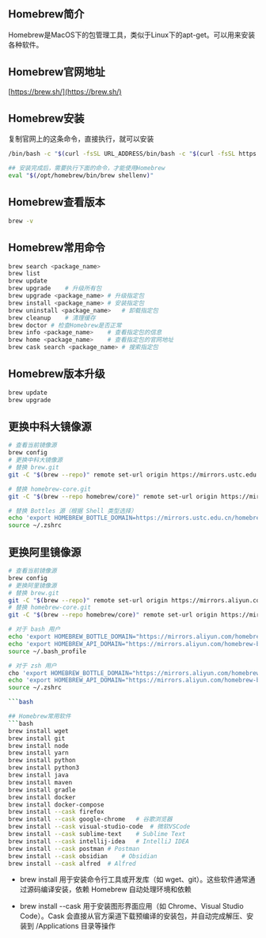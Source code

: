 ## Homebrew简介

Homebrew是MacOS下的包管理工具，类似于Linux下的apt-get。可以用来安装各种软件。

## Homebrew官网地址

[https://brew.sh/](https://brew.sh/)

## Homebrew安装

复制官网上的这条命令，直接执行，就可以安装
```bash
/bin/bash -c "$(curl -fsSL URL_ADDRESS/bin/bash -c "$(curl -fsSL https://raw.githubusercontent.com/Homebrew/install/HEAD/install.sh)")"

## 安装完成后，需要执行下面的命令，才能使用Homebrew
eval "$(/opt/homebrew/bin/brew shellenv)"
```
## Homebrew查看版本
```bash
brew -v
```
## Homebrew常用命令
```bash
brew search <package_name>
brew list
brew update
brew upgrade	# 升级所有包	
brew upgrade <package_name>	# 升级指定包	
brew install <package_name>	# 安装指定包
brew uninstall <package_name>	# 卸载指定包
brew cleanup	# 清理缓存
brew doctor	# 检查Homebrew是否正常
brew info <package_name>	# 查看指定包的信息
brew home <package_name>	# 查看指定包的官网地址
brew cask search <package_name>	# 搜索指定包
```

## Homebrew版本升级
```bash
brew update
brew upgrade
```

## 更换中科大镜像源
```bash
# 查看当前镜像源
brew config
# 更换中科大镜像源
# 替换 brew.git
git -C "$(brew --repo)" remote set-url origin https://mirrors.ustc.edu.cn/brew.git

# 替换 homebrew-core.git
git -C "$(brew --repo homebrew/core)" remote set-url origin https://mirrors.ustc.edu.cn/homebrew-core.git

# 替换 Bottles 源（根据 Shell 类型选择）
echo 'export HOMEBREW_BOTTLE_DOMAIN=https://mirrors.ustc.edu.cn/homebrew-bottles' >> ~/.zshrc  # zsh 用户
source ~/.zshrc

```	
## 更换阿里镜像源
```bash
# 查看当前镜像源
brew config
# 更换阿里镜像源
# 替换 brew.git
git -C "$(brew --repo)" remote set-url origin https://mirrors.aliyun.com/homebrew/brew.git
# 替换 homebrew-core.git
git -C "$(brew --repo homebrew/core)" remote set-url origin https://mirrors.aliyun.com/homebrew/homebrew-core.git

# 对于 bash 用户
echo 'export HOMEBREW_BOTTLE_DOMAIN="https://mirrors.aliyun.com/homebrew/homebrew-bottles"' >> ~/.bash_profile
echo 'export HOMEBREW_API_DOMAIN="https://mirrors.aliyun.com/homebrew-bottles/api"' >> ~/.bash_profile
source ~/.bash_profile

# 对于 zsh 用户
cho 'export HOMEBREW_BOTTLE_DOMAIN="https://mirrors.aliyun.com/homebrew/homebrew-bottles"' >> ~/.zshrc
echo 'export HOMEBREW_API_DOMAIN="https://mirrors.aliyun.com/homebrew-bottles/api"' >> ~/.zshrc
source ~/.zshrc

```bash

## Homebrew常用软件
```bash
brew install wget
brew install git
brew install node
brew install yarn
brew install python
brew install python3
brew install java
brew install maven
brew install gradle
brew install docker
brew install docker-compose
brew install --cask firefox
brew install --cask google-chrome	# 谷歌浏览器
brew install --cask visual-studio-code	# 微软VSCode
brew install --cask sublime-text	# Sublime Text
brew install --cask intellij-idea	# IntelliJ IDEA
brew install --cask postman	# Postman
brew install --cask obsidian	# Obsidian
brew install --cask alfred	# Alfred
```
* brew install 用于安装命令行工具或开发库（如 wget、git）。这些软件通常通过源码编译安装，依赖 Homebrew 自动处理环境和依赖 

* brew install --cask 用于安装图形界面应用（如 Chrome、Visual Studio Code）。Cask 会直接从官方渠道下载预编译的安装包，并自动完成解压、安装到 /Applications 目录等操作